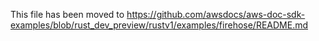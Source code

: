 This file has been moved to https://github.com/awsdocs/aws-doc-sdk-examples/blob/rust_dev_preview/rustv1/examples/firehose/README.md
